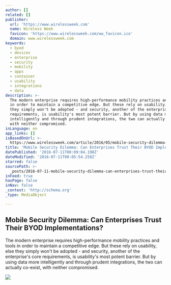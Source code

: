 ```yaml
---
author: []
related: []
publisher:
  url: 'https://www.wirelessweek.com'
  name: Wireless Week
  favicon: 'https://www.wirelessweek.com/ww_favicon.ico'
  domain: www.wirelessweek.com
keywords:
  - byod
  - devices
  - enterprise
  - security
  - mobility
  - apps
  - container
  - usability
  - integrations
  - data
description: >-
  The modern enterprise requires high-performance mobility practices and tools
  in order to maintain a competitive edge. But these rely on usability, else
  they simply won't be adopted - and security, another of the enterprise's core
  requirements, is usability's most potent barrier. But by using data more
  intelligently and through prudent integrations, the two can actually co-exist,
  with neither compromised.
inLanguage: en
app_links: []
isBasedOnUrl: >-
  https://www.wirelessweek.com/article/2016/05/mobile-security-dilemma-can-enterprises-trust-their-byod-implementations
title: 'Mobile Security Dilemma: Can Enterprises Trust Their BYOD Implementations?'
datePublished: '2016-07-11T00:09:04.198Z'
dateModified: '2016-07-11T00:05:54.258Z'
starred: false
sourcePath: >-
  _posts/2016-07-11-mobile-security-dilemma-can-enterprises-trust-their-byod-im.md
inFeed: true
hasPage: false
inNav: false
_context: 'http://schema.org'
_type: MediaObject

---
```

<article style=""><h1>Mobile Security Dilemma: Can Enterprises Trust Their BYOD Implementations?</h1><p>The modern enterprise requires high-performance mobility practices and tools in order to maintain a competitive edge. But these rely on usability, else they simply won't be adopted - and security, another of the enterprise's core requirements, is usability's most potent barrier. But by using data more intelligently and through prudent integrations, the two can actually co-exist, with neither compromised.</p><img src="https://abm-website-assets.s3.amazonaws.com/wirelessdesignmag.com/s3fs-public/styles/related_thumb/public/featured_image/2015/12/Computing.jpg?itok=YmQxkQ4v" /></article>